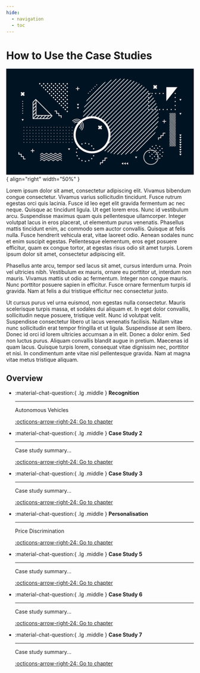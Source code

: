 ```yaml
---
hide:
  - navigation
  - toc
---
```


# How to Use the Case Studies

<div class="result" markdown>

  ![Placeholder Image](../assets/images/placeholder.jpeg){ align="right" width="50%" }

   Lorem ipsum dolor sit amet, consectetur adipiscing elit. Vivamus bibendum congue consectetur. Vivamus varius sollicitudin tincidunt. Fusce rutrum egestas orci quis lacinia. Fusce id leo eget elit gravida fermentum ac nec neque. Quisque ac tincidunt ligula. Ut eget lorem eros. Nunc id vestibulum arcu. Suspendisse maximus quam quis pellentesque ullamcorper. Integer volutpat lacus in eros placerat, ut elementum purus venenatis. Phasellus mattis tincidunt enim, ac commodo sem auctor convallis. Quisque at felis nulla. Fusce hendrerit vehicula erat, vitae laoreet odio. Aenean sodales nunc et enim suscipit egestas. Pellentesque elementum, eros eget posuere efficitur, quam ex congue tortor, at egestas risus odio sit amet turpis. Lorem ipsum dolor sit amet, consectetur adipiscing elit.

   Phasellus ante arcu, tempor sed lacus sit amet, cursus interdum urna. Proin vel ultricies nibh. Vestibulum ex mauris, ornare eu porttitor ut, interdum non mauris. Vivamus mattis ut odio ac fermentum. Integer non congue mauris. Nunc porttitor posuere sapien in efficitur. Fusce ornare fermentum turpis id gravida. Nam at felis a dui tristique efficitur nec consectetur justo.

   Ut cursus purus vel urna euismod, non egestas nulla consectetur. Mauris scelerisque turpis massa, et sodales dui aliquam et. In eget dolor convallis, sollicitudin neque posuere, tristique velit. Nunc id volutpat velit. Suspendisse consectetur libero ut lacus venenatis facilisis. Nullam vitae nunc sollicitudin erat tempor fringilla et ut ligula. Suspendisse at sem libero. Donec id orci id lorem ultricies accumsan a in elit. Donec a dolor enim. Sed non luctus purus. Aliquam convallis blandit augue in pretium. Maecenas id quam lacus. Quisque turpis lorem, consequat vitae dignissim nec, porttitor et nisi. In condimentum ante vitae nisl pellentesque gravida. Nam at magna vitae metus tristique aliquam.

</div>

## Overview

<div class="grid cards" markdown>

-   :material-chat-question:{ .lg .middle } __Recognition__

    ---

    Autonomous Vehicles

    [:octicons-arrow-right-24: Go to chapter](case-study-1.md)

-   :material-chat-question:{ .lg .middle } __Case Study 2__

    ---

    Case study summary...

    [:octicons-arrow-right-24: Go to chapter](case-study-2.md)

-   :material-chat-question:{ .lg .middle } __Case Study 3__

    ---

    Case study summary...

    [:octicons-arrow-right-24: Go to chapter](case-study-3.md)

-   :material-chat-question:{ .lg .middle } __Personalisation__

    ---

    Price Discrimination

    [:octicons-arrow-right-24: Go to chapter](case-study-4.md)

-   :material-chat-question:{ .lg .middle } __Case Study 5__

    ---

    Case study summary...

    [:octicons-arrow-right-24: Go to chapter](case-study-5.md)

-   :material-chat-question:{ .lg .middle } __Case Study 6__

    ---

    Case study summary...

    [:octicons-arrow-right-24: Go to chapter](case-study-6.md)

-   :material-chat-question:{ .lg .middle } __Case Study 7__

    ---

    Case study summary...

    [:octicons-arrow-right-24: Go to chapter](case-study-7.md)

</div>